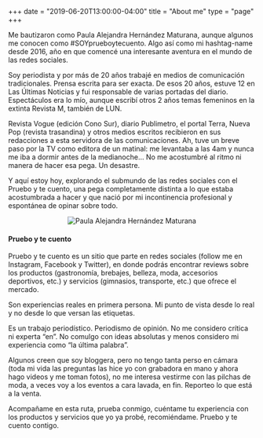 +++
date = "2019-06-20T13:00:00-04:00"
title = "About me"
type = "page"
+++

Me bautizaron como Paula Alejandra Hernández Maturana, aunque algunos me conocen como #SOYprueboytecuento. Algo así como mi hashtag-name desde 2016, año en que comencé una interesante aventura en el mundo de las redes sociales.

Soy periodista y por más de 20 años trabajé en medios de comunicación tradicionales. Prensa escrita para ser exacta. De esos 20 años, estuve 12 en Las Últimas Noticias y fui responsable de varias portadas del diario. Espectáculos era lo mío, aunque escribí otros 2 años temas femeninos en la extinta Revista M, también de LUN.

Revista Vogue (edición Cono Sur), diario Publimetro, el portal Terra, Nueva Pop (revista trasandina) y otros medios escritos recibieron en sus redacciones a esta servidora de las comunicaciones. Ah, tuve un breve paso por la TV como editora de un matinal: me levantaba a las 4am y nunca me iba a dormir antes de la medianoche… No me acostumbré al ritmo ni manera de hacer esa pega. Un desastre.

Y aquí estoy hoy, explorando el submundo de las redes sociales con el Pruebo y te cuento, una pega completamente distinta a lo que estaba acostumbrada a hacer y que nació por mi incontinencia profesional y espontánea de opinar sobre todo.

<center><img src="/images/uploads/paula-alejandra-hernandez-maturana.jpg" alt="Paula Alejandra Hernández Maturana" /></center>

#### Pruebo y te cuento

Pruebo y te cuento es un sitio que parte en redes sociales (follow me en Instagram, Facebook y Twitter), en donde podrás encontrar reviews sobre los productos (gastronomía, brebajes, belleza, moda, accesorios deportivos, etc.) y servicios (gimnasios, transporte, etc.) que ofrece el mercado. 

Son experiencias reales en primera persona. Mi punto de vista desde lo real y no desde lo que versan las etiquetas.

Es un trabajo periodístico. Periodismo de opinión. No me considero crítica ni experta “en”. No comulgo con ideas absolutas y menos considero mi experiencia como “la última palabra”. 

Algunos creen que soy bloggera, pero no tengo tanta perso en cámara (toda mi vida las preguntas las hice yo con grabadora en mano y ahora hago videos y me toman fotos), no me interesa vestirme con las pilchas de moda, a veces voy a los eventos a cara lavada, en fin. Reporteo lo que está a la venta.

Acompañame en esta ruta, prueba conmigo, cuéntame tu experiencia con los productos y servicios que yo ya probé, recomiéndame. Pruebo y te cuento contigo.

[1]: /images/uploads/paula-alejandra-hernandez-maturana.jpg
